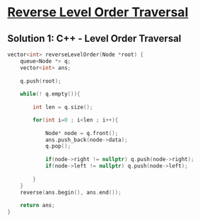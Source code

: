 # [Reverse Level Order Traversal](https://www.geeksforgeeks.org/problems/reverse-level-order-traversal/1)

## Solution 1: C++ - Level Order Traversal
```c++
vector<int> reverseLevelOrder(Node *root) {
    queue<Node *> q;
    vector<int> ans;
    
    q.push(root);
    
    while(! q.empty()){
       
        int len = q.size();

        for(int i=0 ; i<len ; i++){
            
            Node* node = q.front(); 
            ans.push_back(node->data);
            q.pop();
            
            if(node->right != nullptr) q.push(node->right);
            if(node->left != nullptr) q.push(node->left);
           
        }
    }
    reverse(ans.begin(), ans.end());
    
    return ans;
}
```